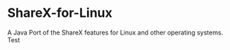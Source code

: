ShareX-for-Linux
================

A Java Port of the ShareX features for Linux and other operating systems.
Test
